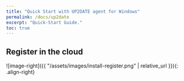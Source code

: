 ```yaml
---
title: "Quick Start with UP2DATE agent for Windows"
permalink: /docs/up2date
excerpt: "Quick-Start Guide."
toc: true
---
```


## Register in the cloud

  ![image-right]({{ "/assets/images/install-register.png" | relative_url }}){: .align-right}
